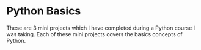 # Python Basics

These are 3 mini projects which I have completed during a Python course I was taking. Each of these mini projects covers the basics concepts of Python.
